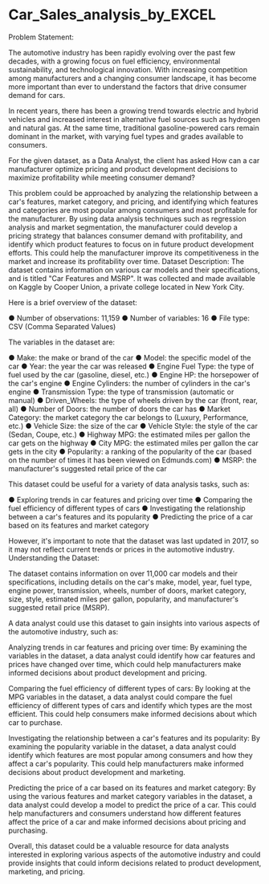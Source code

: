 # Car_Sales_analysis_by_EXCEL

Problem Statement:

The automotive industry has been rapidly evolving over the past few decades, with a growing focus on fuel efficiency, environmental sustainability, and technological innovation. With increasing competition among manufacturers and a changing consumer landscape, it has become more important than ever to understand the factors that drive consumer demand for cars.

In recent years, there has been a growing trend towards electric and hybrid vehicles and increased interest in alternative fuel sources such as hydrogen and natural gas. At the same time, traditional gasoline-powered cars remain dominant in the market, with varying fuel types and grades available to consumers.

For the given dataset, as a Data Analyst, the client has asked How can a car manufacturer optimize pricing and product development decisions to maximize profitability while meeting consumer demand?

This problem could be approached by analyzing the relationship between a car's features, market category, and pricing, and identifying which features and categories are most popular among consumers and most profitable for the manufacturer. By using data analysis techniques such as regression analysis and market segmentation, the manufacturer could develop a pricing strategy that balances consumer demand with profitability, and identify which product features to focus on in future product development efforts. This could help the manufacturer improve its competitiveness in the market and increase its profitability over time.
Dataset Description:
The dataset contains information on various car models and their specifications, and is titled "Car Features and MSRP". It was collected and made available on Kaggle by Cooper Union, a private college located in New York City.

Here is a brief overview of the dataset:

●	Number of observations: 11,159
●	Number of variables: 16
●	File type: CSV (Comma Separated Values)

The variables in the dataset are:

●	Make: the make or brand of the car
●	Model: the specific model of the car
●	Year: the year the car was released
●	Engine Fuel Type: the type of fuel used by the car (gasoline, diesel, etc.)
●	Engine HP: the horsepower of the car's engine
●	Engine Cylinders: the number of cylinders in the car's engine
●	Transmission Type: the type of transmission (automatic or manual)
●	Driven_Wheels: the type of wheels driven by the car (front, rear, all)
●	Number of Doors: the number of doors the car has
●	Market Category: the market category the car belongs to (Luxury, Performance, etc.)
●	Vehicle Size: the size of the car 
●	Vehicle Style: the style of the car (Sedan, Coupe, etc.)
●	Highway MPG: the estimated miles per gallon the car gets on the highway
●	City MPG: the estimated miles per gallon the car gets in the city
●	Popularity: a ranking of the popularity of the car (based on the number of times it has been viewed on Edmunds.com)
●	MSRP: the manufacturer's suggested retail price of the car

This dataset could be useful for a variety of data analysis tasks, such as:

●	Exploring trends in car features and pricing over time
●	Comparing the fuel efficiency of different types of cars
●	Investigating the relationship between a car's features and its popularity
●	Predicting the price of a car based on its features and market category

However, it's important to note that the dataset was last updated in 2017, so it may not reflect current trends or prices in the automotive industry.
Understanding the Dataset:

The dataset contains information on over 11,000 car models and their specifications, including details on the car's make, model, year, fuel type, engine power, transmission, wheels, number of doors, market category, size, style, estimated miles per gallon, popularity, and manufacturer's suggested retail price (MSRP).

A data analyst could use this dataset to gain insights into various aspects of the automotive industry, such as:

Analyzing trends in car features and pricing over time: By examining the variables in the dataset, a data analyst could identify how car features and prices have changed over time, which could help manufacturers make informed decisions about product development and pricing.

Comparing the fuel efficiency of different types of cars: By looking at the MPG variables in the dataset, a data analyst could compare the fuel efficiency of different types of cars and identify which types are the most efficient. This could help consumers make informed decisions about which car to purchase.

Investigating the relationship between a car's features and its popularity: By examining the popularity variable in the dataset, a data analyst could identify which features are most popular among consumers and how they affect a car's popularity. This could help manufacturers make informed decisions about product development and marketing.

Predicting the price of a car based on its features and market category: By using the various features and market category variables in the dataset, a data analyst could develop a model to predict the price of a car. This could help manufacturers and consumers understand how different features affect the price of a car and make informed decisions about pricing and purchasing.

Overall, this dataset could be a valuable resource for data analysts interested in exploring various aspects of the automotive industry and could provide insights that could inform decisions related to product development, marketing, and pricing.

